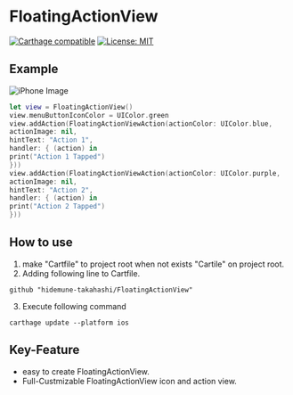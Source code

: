 # FloatingActionView

[![Carthage compatible](https://img.shields.io/badge/Carthage-compatible-4BC51D.svg?style=flat)](https://github.com/Carthage/Carthage)
[![License: MIT](https://img.shields.io/badge/License-MIT-yellow.svg)](https://opensource.org/licenses/MIT)

## Example

![iPhone Image](https://github.com/hidemune-takahashi/FloatingActionView/raw/images/Example%20Screen%20Shot.png)

```swift
let view = FloatingActionView()
view.menuButtonIconColor = UIColor.green
view.addAction(FloatingActionViewAction(actionColor: UIColor.blue,
actionImage: nil,
hintText: "Action 1",
handler: { (action) in
print("Action 1 Tapped")
}))
view.addAction(FloatingActionViewAction(actionColor: UIColor.purple,
actionImage: nil,
hintText: "Action 2",
handler: { (action) in
print("Action 2 Tapped")
}))
```

## How to use

1. make "Cartfile" to project root when not exists "Cartile" on project root.
2. Adding following line to Cartfile.
```
github "hidemune-takahashi/FloatingActionView"
```
3. Execute following command
```
carthage update --platform ios
```

## Key-Feature
- easy to create FloatingActionView.
- Full-Custmizable FloatingActionView icon and action view.
